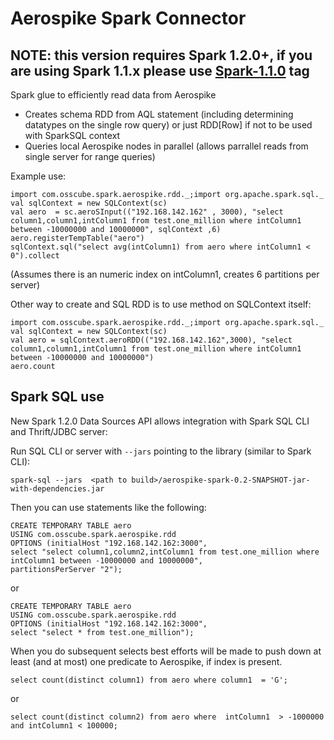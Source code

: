 Aerospike Spark Connector
===============

NOTE: this version requires Spark 1.2.0+, if you are using Spark 1.1.x please use [Spark-1.1.0](/sasha-polev/aerospark/tree/Spark-1.1.0) tag
--------------------------------------------------------------------------------------------------

Spark glue to efficiently read data from Aerospike

  * Creates schema RDD from AQL statement (including determining datatypes on the single row query) or just RDD[Row] if not to be used with SparkSQL context
  * Queries local Aerospike nodes in parallel (allows parrallel reads from single server for range queries)
  
Example use:

```
import com.osscube.spark.aerospike.rdd._;import org.apache.spark.sql._
val sqlContext = new SQLContext(sc)
val aero  = sc.aeroSInput(("192.168.142.162" , 3000), "select column1,column1,intColumn1 from test.one_million where intColumn1 between -10000000 and 10000000", sqlContext ,6)
aero.registerTempTable("aero")
sqlContext.sql("select avg(intColumn1) from aero where intColumn1 < 0").collect
```

(Assumes there is an numeric index on intColumn1, creates 6 partitions per server)

Other way to create and SQL RDD is to use  method on SQLContext itself:

```
import com.osscube.spark.aerospike.rdd._;import org.apache.spark.sql._
val sqlContext = new SQLContext(sc)
val aero = sqlContext.aeroRDD(("192.168.142.162",3000), "select column1,column1,intColumn1 from test.one_million where intColumn1 between -10000000 and 10000000")
aero.count
```

Spark SQL use
-------------

New Spark 1.2.0 Data Sources API allows integration with Spark SQL CLI and Thrift/JDBC server:

Run SQL CLI or server with `--jars` pointing to the library (similar to Spark CLI):

```
spark-sql --jars  <path to build>/aerospike-spark-0.2-SNAPSHOT-jar-with-dependencies.jar
```

Then you can use statements like the following:


```
CREATE TEMPORARY TABLE aero
USING com.osscube.spark.aerospike.rdd
OPTIONS (initialHost "192.168.142.162:3000",
select "select column1,column2,intColumn1 from test.one_million where intColumn1 between -10000000 and 10000000",
partitionsPerServer "2");
```

or

```
CREATE TEMPORARY TABLE aero
USING com.osscube.spark.aerospike.rdd
OPTIONS (initialHost "192.168.142.162:3000",
select "select * from test.one_million");
```

When you do subsequent selects best efforts will be made to push down at least (and at most) one predicate to Aerospike, if index is present.

```
select count(distinct column1) from aero where column1  = 'G';
```

or

```
select count(distinct column2) from aero where  intColumn1  > -1000000 and intColumn1 < 100000;
```
